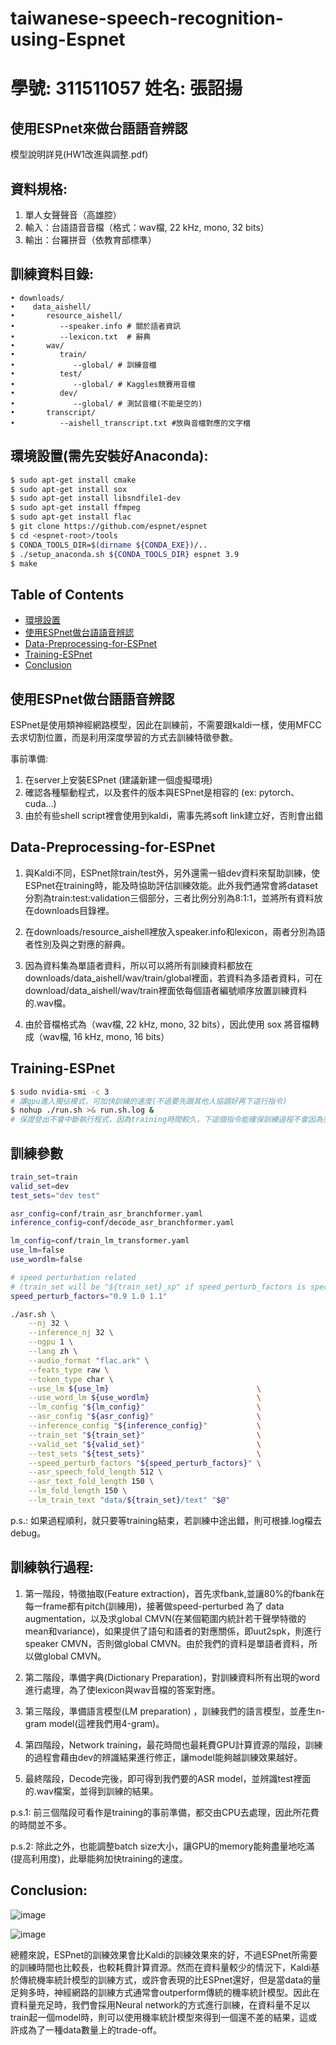 # taiwanese-speech-recognition-using-Espnet
# 學號: 311511057 姓名: 張詔揚
## 使用ESPnet來做台語語音辨認
模型說明詳見(HW1改進與調整.pdf)
## 資料規格:

1. 單人女聲聲音（高雄腔）
2. 輸入：台語語音音檔（格式：wav檔, 22 kHz, mono, 32 bits） 
3. 輸出：台羅拼音（依教育部標準）
   
## 訓練資料目錄:
```
• downloads/
•    data_aishell/
•       resource_aishell/
•          --speaker.info # 關於語者資訊
•          --lexicon.txt  # 辭典
•       wav/
•          train/
•             --global/ # 訓練音檔
•          test/
•             --global/ # Kaggles競賽用音檔
•          dev/
•             --global/ # 測試音檔(不能是空的)
•       transcript/
•          --aishell_transcript.txt #放與音檔對應的文字檔
```

## 環境設置(需先安裝好Anaconda):
```sh
$ sudo apt-get install cmake
$ sudo apt-get install sox
$ sudo apt-get install libsndfile1-dev
$ sudo apt-get install ffmpeg
$ sudo apt-get install flac
$ git clone https://github.com/espnet/espnet
$ cd <espnet-root>/tools
$ CONDA_TOOLS_DIR=$(dirname ${CONDA_EXE})/..
$ ./setup_anaconda.sh ${CONDA_TOOLS_DIR} espnet 3.9
$ make
```

## Table of Contents

- [環境設置](#環境設置)
- [使用ESPnet做台語語音辨認](#使用espnet做台語語音辨認)
- [Data-Preprocessing-for-ESPnet](#data-preprocessing-for-espnet)
- [Training-ESPnet](#Training-ESPnet)
- [Conclusion](#conclusion)

## 使用ESPnet做台語語音辨認

ESPnet是使用類神經網路模型，因此在訓練前，不需要跟kaldi一樣，使用MFCC去求切割位置，而是利用深度學習的方式去訓練特徵參數。

事前準備:

1. 在server上安裝ESPnet (建議新建一個虛擬環境)
2. 確認各種驅動程式，以及套件的版本與ESPnet是相容的 (ex: pytorch、cuda...)
3. 由於有些shell script裡會使用到kaldi，需事先將soft link建立好，否則會出錯

## Data-Preprocessing-for-ESPnet

1. 與Kaldi不同，ESPnet除train/test外，另外還需一組dev資料來幫助訓練，使ESPnet在training時，能及時協助評估訓練效能。此外我們通常會將dataset分割為train:test:validation三個部分，三者比例分別為8:1:1，並將所有資料放在downloads目錄裡。
   
2. 在downloads/resource_aishell裡放入speaker.info和lexicon，兩者分別為語者性別及與之對應的辭典。
   
3. 因為資料集為單語者資料，所以可以將所有訓練資料都放在downloads/data_aishell/wav/train/global裡面，若資料為多語者資料，可在download/data_aishell/wav/train裡面依每個語者編號順序放置訓練資料的.wav檔。
   
4. 由於音檔格式為（wav檔, 22 kHz, mono, 32 bits），因此使用 sox 將音檔轉成（wav檔, 16 kHz, mono, 16 bits）

## Training-ESPnet

```sh
$ sudo nvidia-smi -c 3
# 讓gpu進入獨佔模式，可加快訓練的速度(不過要先跟其他人協調好再下這行指令)
$ nohup ./run.sh >& run.sh.log &
# 保證登出不會中斷執行程式，因為training時間較久，下這個指令能確保訓練過程不會因為突發情況中斷。
```
## 訓練參數
```sh
train_set=train
valid_set=dev
test_sets="dev test"

asr_config=conf/train_asr_branchformer.yaml
inference_config=conf/decode_asr_branchformer.yaml

lm_config=conf/train_lm_transformer.yaml
use_lm=false
use_wordlm=false

# speed perturbation related
# (train_set will be "${train_set}_sp" if speed_perturb_factors is specified)
speed_perturb_factors="0.9 1.0 1.1"

./asr.sh \
    --nj 32 \
    --inference_nj 32 \
    --ngpu 1 \
    --lang zh \
    --audio_format "flac.ark" \
    --feats_type raw \
    --token_type char \
    --use_lm ${use_lm}                                 \
    --use_word_lm ${use_wordlm}                        \
    --lm_config "${lm_config}"                         \
    --asr_config "${asr_config}"                       \
    --inference_config "${inference_config}"           \
    --train_set "${train_set}"                         \
    --valid_set "${valid_set}"                         \
    --test_sets "${test_sets}"                         \
    --speed_perturb_factors "${speed_perturb_factors}" \
    --asr_speech_fold_length 512 \
    --asr_text_fold_length 150 \
    --lm_fold_length 150 \
    --lm_train_text "data/${train_set}/text" "$@"
```

p.s.: 如果過程順利，就只要等training結束，若訓練中途出錯，則可根據.log檔去debug。

## 訓練執行過程:

1. 第一階段，特徵抽取(Feature extraction)，首先求fbank,並讓80%的fbank在每一frame都有pitch(訓練用)，接著做speed-perturbed 為了 data augmentation，以及求global CMVN(在某個範圍内統計若干聲學特徵的mean和variance)，如果提供了語句和語者的對應關係，即uut2spk，則進行speaker CMVN，否則做global CMVN。由於我們的資料是單語者資料，所以做global CMVN。

2. 第二階段，準備字典(Dictionary Preparation)，對訓練資料所有出現的word進行處理，為了使lexicon與wav音檔的答案對應。

3. 第三階段，準備語言模型(LM preparation) ，訓練我們的語言模型，並產生n-gram model(這裡我們用4-gram)。

4. 第四階段，Network training，最花時間也最耗費GPU計算資源的階段，訓練的過程會藉由dev的辨識結果進行修正，讓model能夠越訓練效果越好。

5. 最終階段，Decode完後，即可得到我們要的ASR model，並辨識test裡面的.wav檔案，並得到訓練的結果。

p.s.1: 前三個階段可看作是training的事前準備，都交由CPU去處理，因此所花費的時間並不多。

p.s.2: 除此之外，也能調整batch size大小，讓GPU的memory能夠盡量地吃滿(提高利用度)，此舉能夠加快training的速度。

## Conclusion:

![image](https://github.com/MachineLearningNTUT/taiwanese-asr-using-kaldi-toolkit-Hippo88902/blob/main/Kaldi%E7%B5%90%E6%9E%9C.jpg)

![image](https://github.com/MachineLearningNTUT/taiwanese-asr-using-kaldi-toolkit-Hippo88902/blob/main/ESPnet%E7%B5%90%E6%9E%9C.jpg)

總體來說，ESPnet的訓練效果會比Kaldi的訓練效果來的好，不過ESPnet所需要的訓練時間也比較長，也較耗費計算資源。然而在資料量較少的情況下，Kaldi基於傳統機率統計模型的訓練方式，或許會表現的比ESPnet還好，但是當data的量足夠多時，神經網路的訓練方式通常會outperform傳統的機率統計模型。因此在資料量充足時，我們會採用Neural network的方式進行訓練，在資料量不足以train起一個model時，則可以使用機率統計模型來得到一個還不差的結果，這或許成為了一種data數量上的trade-off。
